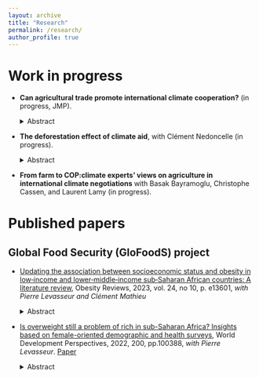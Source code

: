 ```yaml
---
layout: archive
title: "Research"
permalink: /research/
author_profile: true
---
```


# Work in progress

  
* **Can agricultural trade promote international climate cooperation?** (in progress, JMP).

    <details><summary>Abstract</summary><p align="justify"><em> International efforts to establish effective and unified climate policies have faced persistent challenges. The agricultural trade sector could play a key role in supporting global climate action, given its unique ties to both food systems and climate change. However, in the absence of targeted climate policies, trade liberalization may lead to unintended environmental consequences. This paper investigates whether reducing agricultural trade tariffs can strengthen climate cooperation and mitigate free-riding behavior. We develop a general equilibrium model that captures essential agricultural characteristics in an open economy and apply it to a club formation game involving climate policy instruments, designed according to agriculture-specificities. Taking it to the data, we simulate a dynamic coalition formation scenario involving different behavioral responses of countries. Preliminary results suggest that agricultural trade liberalization can indeed incentivize countries to join a stable climate coalition, and result in a significant decrease in GHG emissions</em></p></details>


* **The deforestation effect of climate aid**, with Clément Nedoncelle (in progress).

    <details><summary>Abstract</summary><p align="justify"><em>Climate aid is an international financial flow that promotes mitigation and adaptation to climate change while supporting local economic development. These flows may have unintended consequences, potentially exacerbating environmental degradation. This study examines the impact of climate aid on deforestation in Africa from 2001 to 2021. Using a novel dataset of geocoded aid projects classified as pursuing climate-related objectives by applying a machine learning model, we find preliminary evidence of a causal link between climate aid and forest loss: deforestation increases in areas where climate aid projects are disbursed. Preliminary mechanisms analysis suggests that the effects are driven by local economic activities and new agricultural expansion. However, effects vary by initial forest cover: aid increases deforestation in densely forested areas, while it appears to reduce deforestation where forest cover was initially sparse.</em></p></details>


* **From farm to COP:climate experts’ views on agriculture in international climate negotiations** with Basak Bayramoglu, Christophe Cassen, and Laurent Lamy (in progress).




# Published papers

##  Global Food Security (GloFoodS) project

* [Updating the association between socioeconomic status and obesity in low‐income and lower‐middle‐income sub‐Saharan African countries: A literature review](https://onlinelibrary.wiley.com/doi/10.1111/obr.13601), Obesity Reviews,  2023, vol. 24, no 10, p. e13601, _with Pierre Levasseur and Clément Mathieu_

    <details><summary>Abstract</summary><p align="justify"><em>Globally, the literature tends to emphasize negative associations between socioeconomic status (SES) and bodyweight in countries improving their economic development. However, little is known about the social distribution of obesity in sub-Saharan Africa (SSA) where economic growth has been highly heterogeneous the last decades. This paper reviews an exhaustive set of recent empirical studies examining its association in low-income and lower-middle-income countries in SSA. Although there is evidence of a positive association between SES and obesity in low-income countries, we found mixed associations in lower-middle-income countries, potentially providing evidence of a social reversal of the obesity burden.</em></p></details>



* [Is overweight still a problem of rich in sub-Saharan Africa? Insights based on female-oriented demographic and health surveys](https://www.sciencedirect.com/science/article/abs/pii/S2452292921001041), World Development Perspectives, 2022, 200, pp.100388, _with Pierre Levasseur_. [Paper](https://hal.science/hal-03511042v1)

    <details><summary>Abstract</summary><p align="justify"><em>To most people, sub-Saharan Africa (SSA) is synonymous with hunger and starvation. However, overweight and obesity are currently also a major public health concern in this region, sometimes even more than the prevalence of underweight. Despite the significant increase in the average body mass index (BMI) in SSA, the existing literature still considers a positive association between household socioeconomic status (SES) and individual BMI, suggesting that excess weight is a symbol of wealth while thinness is linked to poverty. This article aims to update this traditional and probably outdated perception by investigating potential nonlinearities and heterogeneity in the relationship between SES and BMI in SSA. First, we pool several cross-sectional female adult-oriented demographic and health surveys that are representative of a large number of SSA countries from 1990 to 2019. Second, we implement both ordinary least-squares (OLS) and instrumental variables (IV) regressions. Once a comprehensive set of observed characteristics was controlled for, OLS estimates suggest a nonlinear association between SES indicators and female BMI, taking a U-inverted shape. IV corrections controlling for reverse causality and unobserved heterogeneity reveal similar trends, confirming the overrepresentation of excess weight in intermediate levels of wealth and education. Furthermore, this study dates the social shift of the obesity burden in SSA: changing from positive to curvilinear from the end of the 1990s, including for countries currently classified as lower middle income. To conclude, this article contributes to the literature demonstrating the ongoing nutrition transition in SSA and the role of an emergent middle class in the rise of the obesity epidemic. This result has important implications for public health policies.</em></p></details>
